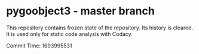 # pygoobject3 - master branch

This repository contains frozen state of the repository.
Its history is cleared. It is used only for static code
analysis with Codacy.

Commit Time: 1693995531